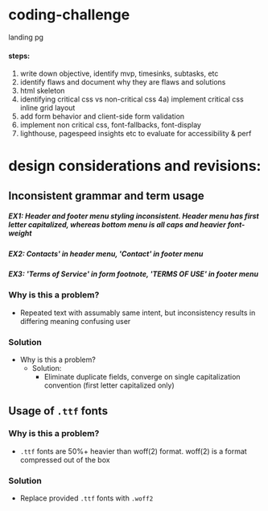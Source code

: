 # coding-challenge

landing pg

#### steps:

1. write down objective, identify mvp, timesinks, subtasks, etc
2. identify flaws and document why they are flaws and solutions
3. html skeleton
4. identifying critical css vs non-critical css
   4a) implement critical css inline
   grid layout
5. add form behavior and client-side form validation
6. implement non critical css, font-fallbacks, font-display
7. lighthouse, pagespeed insights etc to evaluate for accessibility & perf

# design considerations and revisions:

## Inconsistent grammar and term usage
##### EX1: Header and footer menu styling inconsistent. Header menu has first letter capitalized, whereas bottom menu is all caps and heavier font-weight
##### EX2: Contacts' in header menu, 'Contact' in footer menu
##### EX3: 'Terms of Service' in form footnote, 'TERMS OF USE' in footer menu
### Why is this a problem?
* Repeated text with assumably same intent, but inconsistency results in differing meaning confusing user
### Solution
* Why is this a problem?
   * Solution:
      * Eliminate duplicate fields, converge on single capitalization convention (first letter capitalized only)
    
## Usage of ```.ttf``` fonts
### Why is this a problem?
* ```.ttf``` fonts are 50%+ heavier than woff(2) format. woff(2) is a format compressed out of the box
### Solution
* Replace provided ```.ttf``` fonts with ```.woff2```

